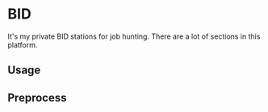 # BID
It's my private BID stations for job hunting.
There are a lot of sections in this platform.

## Usage

## Preprocess

